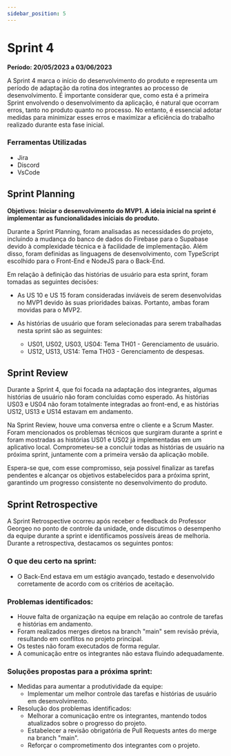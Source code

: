 ```yaml
---
sidebar_position: 5
---
```


# Sprint 4

**Período: 20/05/2023 a 03/06/2023**

A Sprint 4 marca o início do desenvolvimento do produto e representa um período de adaptação da rotina dos integrantes ao processo de desenvolvimento. É importante considerar que, como esta é a primeira Sprint envolvendo o desenvolvimento da aplicação, é natural que ocorram erros, tanto no produto quanto no processo. No entanto, é essencial adotar medidas para minimizar esses erros e maximizar a eficiência do trabalho realizado durante esta fase inicial.

### Ferramentas Utilizadas

- Jira
- Discord
- VsCode

## Sprint Planning

**Objetivos: Iniciar o desenvolvimento do MVP1. A ideia inicial na sprint é implementar as funcionalidades iniciais do produto.**

Durante a Sprint Planning, foram analisadas as necessidades do projeto, incluindo a mudança do banco de dados do Firebase para o Supabase devido à complexidade técnica e à facilidade de implementação. Além disso, foram definidas as linguagens de desenvolvimento, com TypeScript escolhido para o Front-End e NodeJS para o Back-End.

Em relação à definição das histórias de usuário para esta sprint, foram tomadas as seguintes decisões:

- As US 10 e US 15 foram consideradas inviáveis de serem desenvolvidas no MVP1 devido às suas prioridades baixas. Portanto, ambas foram movidas para o MVP2.

- As histórias de usuário que foram selecionadas para serem trabalhadas nesta sprint são as seguintes:
    - US01, US02, US03, US04: Tema TH01 - Gerenciamento de usuário.
    - US12, US13, US14: Tema TH03 - Gerenciamento de despesas.

## Sprint Review
Durante a Sprint 4, que foi focada na adaptação dos integrantes, algumas histórias de usuário não foram concluídas como esperado. As histórias US03 e US04 não foram totalmente integradas ao front-end, e as histórias US12, US13 e US14 estavam em andamento.

Na Sprint Review, houve uma conversa entre o cliente e a Scrum Master. Foram mencionados os problemas técnicos que surgiram durante a sprint e foram mostradas as histórias US01 e US02 já implementadas em um aplicativo local. Comprometeu-se a concluir todas as histórias de usuário na próxima sprint, juntamente com a primeira versão da aplicação mobile.

Espera-se que, com esse compromisso, seja possível finalizar as tarefas pendentes e alcançar os objetivos estabelecidos para a próxima sprint, garantindo um progresso consistente no desenvolvimento do produto.

## Sprint Retrospective

A Sprint Retrospective ocorreu após receber o feedback do Professor Georgeo no ponto de controle da unidade, onde discutimos o desempenho da equipe durante a sprint e identificamos possíveis áreas de melhoria. Durante a retrospectiva, destacamos os seguintes pontos:

### O que deu certo na sprint:
- O Back-End estava em um estágio avançado, testado e desenvolvido corretamente de acordo com os critérios de aceitação.

### Problemas identificados:
- Houve falta de organização na equipe em relação ao controle de tarefas e histórias em andamento.
- Foram realizados merges diretos na branch "main" sem revisão prévia, resultando em conflitos no projeto principal.
- Os testes não foram executados de forma regular.
- A comunicação entre os integrantes não estava fluindo adequadamente.

### Soluções propostas para a próxima sprint:
- Medidas para aumentar a produtividade da equipe:
   - Implementar um melhor controle das tarefas e histórias de usuário em desenvolvimento.
- Resolução dos problemas identificados:
   - Melhorar a comunicação entre os integrantes, mantendo todos atualizados sobre o progresso do projeto.
   - Estabelecer a revisão obrigatória de Pull Requests antes do merge na branch "main".
   - Reforçar o comprometimento dos integrantes com o projeto.